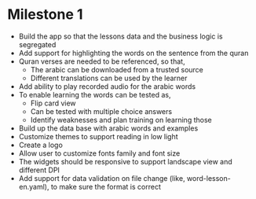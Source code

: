 # Milestone 1

- Build the app so that the lessons data and the business logic is segregated
- Add support for highlighting the words on the sentence from the quran
- Quran verses are needed to be referenced, so that,
  - The arabic can be downloaded from a trusted source
  - Different translations can be used by the learner
- Add ability to play recorded audio for the arabic words
- To enable learning the words can be tested as,
  - Flip card view
  - Can be tested with multiple choice answers
  - Identify weaknesses and plan training on learning those
- Build up the data base with arabic words and examples
- Customize themes to support reading in low light
- Create a logo
- Allow user to customize fonts family and font size
- The widgets should be responsive to support landscape view and different DPI
- Add support for data validation on file change (like, word-lesson-en.yaml), to make sure the format is correct

